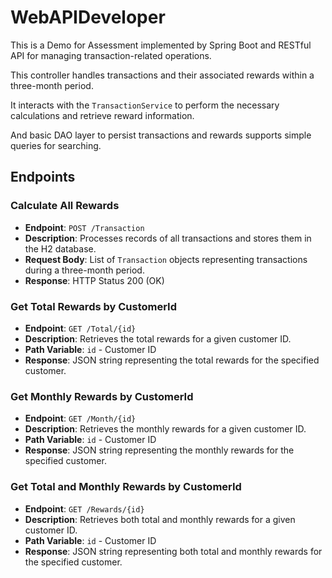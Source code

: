 # WebAPIDeveloper


This is a Demo for Assessment implemented by Spring Boot and RESTful API  for managing transaction-related operations. 

This controller handles transactions and their associated rewards within a three-month period. 

It interacts with the `TransactionService` to perform the necessary calculations and retrieve reward information.

And basic DAO layer to persist transactions and rewards supports simple queries for searching.

## Endpoints

### Calculate All Rewards

- **Endpoint**: `POST /Transaction`
- **Description**: Processes records of all transactions and stores them in the H2 database.
- **Request Body**: List of `Transaction` objects representing transactions during a three-month period.
- **Response**: HTTP Status 200 (OK)

### Get Total Rewards by CustomerId

- **Endpoint**: `GET /Total/{id}`
- **Description**: Retrieves the total rewards for a given customer ID.
- **Path Variable**: `id` - Customer ID
- **Response**: JSON string representing the total rewards for the specified customer.

### Get Monthly Rewards by CustomerId

- **Endpoint**: `GET /Month/{id}`
- **Description**: Retrieves the monthly rewards for a given customer ID.
- **Path Variable**: `id` - Customer ID
- **Response**: JSON string representing the monthly rewards for the specified customer.

### Get Total and Monthly Rewards by CustomerId

- **Endpoint**: `GET /Rewards/{id}`
- **Description**: Retrieves both total and monthly rewards for a given customer ID.
- **Path Variable**: `id` - Customer ID
- **Response**: JSON string representing both total and monthly rewards for the specified customer.

